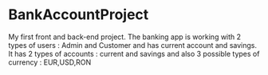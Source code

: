 # BankAccountProject
My first front and back-end project.
The banking app is working with 2 types of users : Admin and Customer and has current account and savings. It has 2 types of accounts : current and savings and also 3 possible types of currency : EUR,USD,RON
